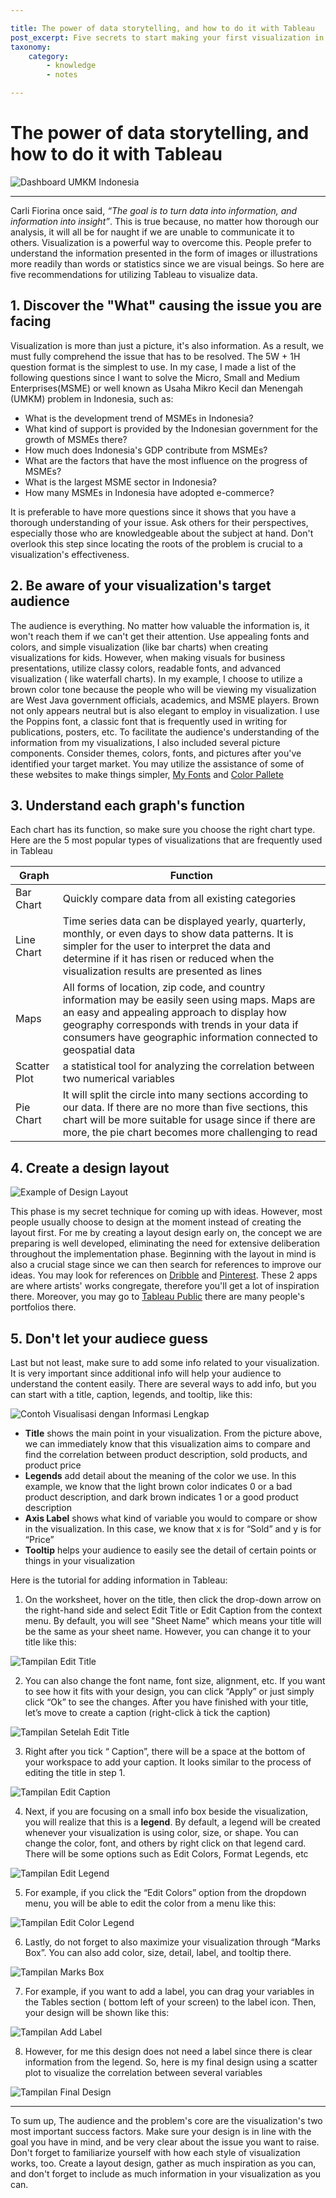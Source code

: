 ```yaml
---

title: The power of data storytelling, and how to do it with Tableau
post_excerpt: Five secrets to start making your first visualization in Tableau
taxonomy:
    category:
        - knowledge
        - notes

---
```


# The power of data storytelling, and how to do it with Tableau

![Dashboard UMKM Indonesia](/_images/tableau_1.jpg)

---
Carli Fiorina once said, *“The goal is to turn data into information, and information into insight”*. This is true because, no matter how thorough our analysis, it will all be for naught if we are unable to communicate it to others. Visualization is a powerful way to overcome this. People prefer to understand the information presented in the form of images or illustrations more readily than words or statistics since we are visual beings. So here are five recommendations for utilizing Tableau to visualize data.

## 1. Discover the **"What"** causing the issue you are facing

Visualization is more than just a picture, it's also information. As a result, we must fully comprehend the issue that has to be resolved. The 5W + 1H question format is the simplest to use. In my case, I made a list of the following questions since I want to solve the Micro, Small and Medium Enterprises(MSME) or well known as Usaha Mikro Kecil dan Menengah (UMKM) problem in Indonesia, such as:

-	What is the development trend of MSMEs in Indonesia?
-	What kind of support is provided by the Indonesian government for the growth of MSMEs there?
-	How much does Indonesia's GDP contribute from MSMEs?
-	What are the factors that have the most influence on the progress of MSMEs?
-	What is the largest MSME sector in Indonesia?
-	How many MSMEs in Indonesia have adopted e-commerce?

It is preferable to have more questions since it shows that you have a thorough understanding of your issue. Ask others for their perspectives, especially those who are knowledgeable about the subject at hand. Don't overlook this step since locating the roots of the problem is crucial to a visualization's effectiveness.

## 2. Be aware of your visualization's **target audience**

The audience is everything. No matter how valuable the information is, it won't reach them if we can't get their attention. Use appealing fonts and colors, and simple visualization (like bar charts) when creating visualizations for kids. However, when making visuals for business presentations, utilize classy colors, readable fonts, and advanced visualization ( like waterfall charts). In my example, I choose to utilize a brown color tone because the people who will be viewing my visualization are West Java government officials, academics, and MSME players. Brown not only appears neutral but is also elegant to employ in visualization. I use the Poppins font, a classic font that is frequently used in writing for publications, posters, etc. To facilitate the audience's understanding of the information from my visualizations, I also included several picture components. Consider themes, colors, fonts, and pictures after you've identified your target market. You may utilize the assistance of some of these websites to make things simpler, [My Fonts](https://www.myfonts.com/pages/whatthefont ) and [Color Pallete](https://colorpalettes.net/)

## 3. Understand each **graph's function**

Each chart has its function, so make sure you choose the right chart type. Here are the 5 most popular types of visualizations that are frequently used in Tableau

| Graph | Function |
|-------|----------|
|Bar Chart|Quickly compare data from all existing categories|
|Line Chart|Time series data can be displayed yearly, quarterly, monthly, or even days to show data patterns. It is simpler for the user to interpret the data and determine if it has risen or reduced when the visualization results are presented as lines
|Maps|All forms of location, zip code, and country information may be easily seen using maps. Maps are an easy and appealing approach to display how geography corresponds with trends in your data if consumers have geographic information connected to geospatial data
|Scatter Plot| a statistical tool for analyzing the correlation between two numerical variables|
|Pie Chart|It will split the circle into many sections according to our data. If there are no more than five sections, this chart will be more suitable for usage since if there are more, the pie chart becomes more challenging to read|

## 4. Create a **design layout**

![Example of Design Layout](/_images/tableau_2.jpg)

This phase is my secret technique for coming up with ideas. However, most people usually choose to design at the moment instead of creating the layout first. For me by creating a layout design early on, the concept we are preparing is well developed, eliminating the need for extensive deliberation throughout the implementation phase. Beginning with the layout in mind is also a crucial stage since we can then search for references to improve our ideas. You may look for references on [Dribble](https://dribbble.com/) and [Pinterest](https://id.pinterest.com/). These 2 apps are where artists' works congregate, therefore you'll get a lot of inspiration there. Moreover, you may go to [Tableau Public](https://public.tableau.com/app/discover/viz-of-the-day) there are many people's portfolios there.

## 5. Don't let your audiece guess

Last but not least, make sure to add some info related to your visualization. It is very important since additional info will help your audience to understand the content easily. There are several ways to add info, but you can start with a title, caption, legends, and tooltip, like this:

![Contoh Visualisasi dengan Informasi Lengkap](/_images/tableau_3.jpg)
 
- **Title** shows the main point in your visualization. From the picture above, we can immediately know that this visualization aims to compare and find the correlation between product description, sold products, and product price
- **Legends** add detail about the meaning of the color we use. In this example, we know that the light brown color indicates 0 or a bad product description, and dark brown indicates 1 or a good product description
- **Axis Label** shows what kind of variable you would to compare or show in the visualization. In this case, we know that x is for “Sold” and y is for “Price”
- **Tooltip** helps your audience to easily see the detail of certain points or things in your visualization

Here is the tutorial for adding information in Tableau:
1. On the worksheet, hover on the title, then click the drop-down arrow on the right-hand side and select Edit Title or Edit Caption from the context menu. By default, you will see "Sheet Name" which means your title will be the same as your sheet name. However, you can change it to your title like this:

![Tampilan Edit Title](/_images/tableau_4.jpg)
 
2. You can also change the font name, font size, alignment, etc. If you want to see how it fits with your design, you can click “Apply” or just simply click “Ok” to see the changes. After you have finished with your title, let’s move to create a caption (right-click à tick the caption)
 
 ![Tampilan Setelah Edit Title](/_images/tableau_5.png)

3. Right after you tick “ Caption”, there will be a space at the bottom of your workspace to add your caption. It looks similar to the process of editing the title in step 1.
 
 ![Tampilan Edit Caption](/_images/tableau_6.png)

4. Next, if you are focusing on a small info box beside the visualization, you will realize that this is a **legend**. By default, a legend will be created whenever your visualization is using color, size, or shape. You can change the color, font, and others by right click on that legend card. There will be some options such as Edit Colors, Format Legends, etc
 
 ![Tampilan Edit Legend](/_images/tableau_7.png)

5. For example, if you click the “Edit Colors” option from the dropdown menu, you will be able to edit the color from a menu like this:

![Tampilan Edit Color Legend](/_images/tableau_8.png)
 
6. Lastly, do not forget to also maximize your visualization through “Marks Box”. You can also add color, size, detail, label, and tooltip there. 

![Tampilan Marks Box](/_images/tableau_9.png)
 
7. For example, if you want to add a label, you can drag your variables in the Tables section ( bottom left of your screen) to the label icon. Then, your design will be shown like this:

![Tampilan Add Label](/_images/tableau_10.png)

8. However, for me this design does not need a label since there is clear information from the legend. So, here is my final design using a scatter plot to visualize the correlation between several variables

![Tampilan Final Design](/_images/tableau_11.png)

---

To sum up, The audience and the problem's core are the visualization's two most important success factors. Make sure your design is in line with the goal you have in mind, and be very clear about the issue you want to raise. Don't forget to familiarize yourself with how each style of visualization works, too. Create a layout design, gather as much inspiration as you can, and don't forget to include as much information in your visualization as you can.


